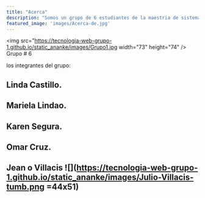 ```yaml
---
title: "Acerca"
description: "Somos un grupo de 6 estudiantes de la maestria de sistemas de información gerencial y estamos probando hugo y el tema ANANKE."
featured_image: 'images/Acerca-de.jpg'
---
```

<img
  src="https://tecnologia-web-grupo-1.github.io/static_ananke/images/Grupo1.jpg width="73" height="74" />
Grupo # 6

los integrantes del grupo:

## Linda Castillo.
## Mariela Lindao.
## Karen Segura.
## Omar Cruz.
## Jean o Villacis ![](https://tecnologia-web-grupo-1.github.io/static_ananke/images/Julio-Villacis-tumb.png =44x51)
